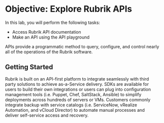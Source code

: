 # Objective: Explore Rubrik APIs

In this lab, you will perform the following tasks:

* Access Rubrik API documentation
* Make an API using the API playground

APIs provide a programmatic method to query, configure, and control nearly all of the operations of the Rubrik software.

## Getting Started

Rubrik is built on an API-first platform to integrate seamlessly with third party solutions to achieve as-a-Service delivery. SDKs are available for users to build their own integrations or users can plug into configuration management tools (i.e. Puppet, Chef, SaltStack, Ansible) to simplify deployments across hundreds of servers or VMs. Customers commonly integrate backup with service catalogs (i.e. ServiceNow, vRealize Automation, and vCloud Director) to automate manual processes and deliver self-service access and recovery.